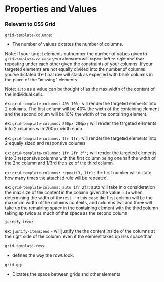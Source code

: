 # Properties and Values


### Relevant to CSS Grid

`grid-template-columns`:
- The number of values dictates the number of columns.

Note: If your target elements outnumber the number of values given to `grid-template-columns` your elements will repeat left to right and then repeating under each other given the constraints of your columns. If your targeted elements are not equally divided into the number of columns you've dictated the final row will stack as expected with blank columns in the place of the "missing" elements.

Note: `auto` as a value can be thought of as the max width of the content of the individual cells.

ex: `grid-template-columns: 40% 10%;` will render the targeted elements into 2 columns. The first column will be 40% the width of the containing element and the second colum will be 10% the width of the containing element.


ex: `grid-template-columns: 200px 200px;` will render the targeted elements into 2 columns with 200px width each.

ex: `grid-template-columns: 1fr 1fr;` will render the targeted elements into 2 equally sized and responsive columns

ex: `grid-template-columsn: 1fr 2fr 3fr;` will render the targeted elements into 3 responsive columns with the first column being one half the width of the 2nd column and 1/3rd the size of the third column.

ex: `grid-template-columns: repeat(3, 1fr);` the first number will dictate how many times the attached rule will be repeated.

ex: `grid-template-columns: auto 1fr 2fr`: auto will take into consideration the max size of the content in the column given the value `auto` when determining the width of the rest - in this case the first column will be the maximum width of the columns contents, and columns two and three will take up the remaining space in the containing element with the third column taking up twice as much of that space as the second column.


`justify-items`

ex: `justify-items:end` - will justify the the content inside of the columns at the right side of the column, even if the element takes up less space than

`grid-template-rows`:
- defines the way the rows look.

`grid-gap`:
- Dictates the space between grids and other elements


